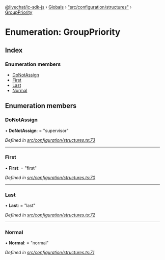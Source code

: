 [@livechat/lc-sdk-js](../README.md) › [Globals](../globals.md) › ["src/configuration/structures"](../modules/_src_configuration_structures_.md) › [GroupPriority](_src_configuration_structures_.grouppriority.md)

# Enumeration: GroupPriority

## Index

### Enumeration members

* [DoNotAssign](_src_configuration_structures_.grouppriority.md#donotassign)
* [First](_src_configuration_structures_.grouppriority.md#first)
* [Last](_src_configuration_structures_.grouppriority.md#last)
* [Normal](_src_configuration_structures_.grouppriority.md#normal)

## Enumeration members

###  DoNotAssign

• **DoNotAssign**: = "supervisor"

*Defined in [src/configuration/structures.ts:73](https://github.com/livechat/lc-sdk-js/blob/d0a32c0/src/configuration/structures.ts#L73)*

___

###  First

• **First**: = "first"

*Defined in [src/configuration/structures.ts:70](https://github.com/livechat/lc-sdk-js/blob/d0a32c0/src/configuration/structures.ts#L70)*

___

###  Last

• **Last**: = "last"

*Defined in [src/configuration/structures.ts:72](https://github.com/livechat/lc-sdk-js/blob/d0a32c0/src/configuration/structures.ts#L72)*

___

###  Normal

• **Normal**: = "normal"

*Defined in [src/configuration/structures.ts:71](https://github.com/livechat/lc-sdk-js/blob/d0a32c0/src/configuration/structures.ts#L71)*

